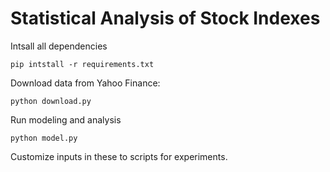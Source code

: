 # Statistical Analysis of Stock Indexes

Intsall all dependencies
```
pip intstall -r requirements.txt
```

Download data from Yahoo Finance: 

```
python download.py
```

Run modeling and analysis
```
python model.py
```

Customize inputs in these to scripts for experiments.
